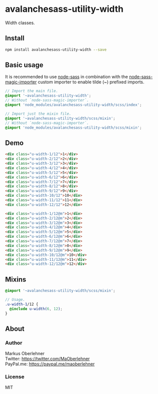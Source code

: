 # avalanchesass-utility-width
Width classes.

## Install
```bash
npm install avalanchesass-utility-width --save
```

## Basic usage
It is recommended to use [node-sass](https://github.com/sass/node-sass) in combination with the [node-sass-magic-importer](https://github.com/maoberlehner/node-sass-magic-importer) custom importer to enable tilde (~) prefixed imports.

```scss
// Import the main file.
@import '~avalanchesass-utility-width';
// Without `node-sass-magic-importer`.
@import 'node_modules/avalanchesass-utility-width/scss/index';

// Import just the mixin file.
@import '~avalanchesass-utility-width/scss/mixin';
// Without `node-sass-magic-importer`.
@import 'node_modules/avalanchesass-utility-width/scss/mixin';
```

## Demo
```html
<div class="u-width-1/12">1</div>
<div class="u-width-2/12">2</div>
<div class="u-width-3/12">3</div>
<div class="u-width-4/12">4</div>
<div class="u-width-5/12">5</div>
<div class="u-width-6/12">6</div>
<div class="u-width-7/12">7</div>
<div class="u-width-8/12">8</div>
<div class="u-width-9/12">9</div>
<div class="u-width-10/12">10</div>
<div class="u-width-11/12">11</div>
<div class="u-width-12/12">12</div>
```

```html
<div class="u-width-1/12@m">1</div>
<div class="u-width-2/12@m">2</div>
<div class="u-width-3/12@m">3</div>
<div class="u-width-4/12@m">4</div>
<div class="u-width-5/12@m">5</div>
<div class="u-width-6/12@m">6</div>
<div class="u-width-7/12@m">7</div>
<div class="u-width-8/12@m">8</div>
<div class="u-width-9/12@m">9</div>
<div class="u-width-10/12@m">10</div>
<div class="u-width-11/12@m">11</div>
<div class="u-width-12/12@m">12</div>
```

## Mixins
```scss
@import '~avalanchesass-utility-width/scss/mixin';

// Usage.
.u-width-1/12 {
  @include u-width(6, 12);
}
```

## About
### Author
Markus Oberlehner  
Twitter: https://twitter.com/MaOberlehner  
PayPal.me: https://paypal.me/maoberlehner

### License
MIT

